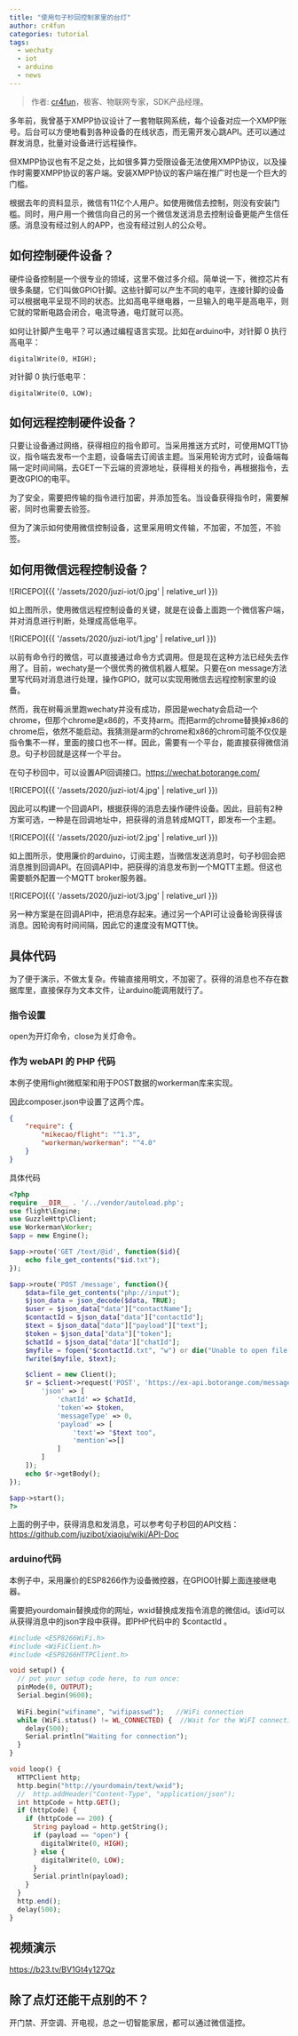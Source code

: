 ```yaml
---
title: "使用句子秒回控制家里的台灯"
author: cr4fun
categories: tutorial
tags:
  - wechaty
  - iot
  - arduino
  - news
---
```


> 作者: [cr4fun](https://github.com/cr4fun)，极客、物联网专家，SDK产品经理。

<!-- more -->

多年前，我曾基于XMPP协议设计了一套物联网系统，每个设备对应一个XMPP账号。后台可以方便地看到各种设备的在线状态，而无需开发心跳API。还可以通过群发消息，批量对设备进行远程操作。

但XMPP协议也有不足之处，比如很多算力受限设备无法使用XMPP协议，以及操作时需要XMPP协议的客户端。安装XMPP协议的客户端在推广时也是一个巨大的门槛。

根据去年的资料显示，微信有11亿个人用户。如使用微信去控制，则没有安装门槛。同时，用户用一个微信向自己的另一个微信发送消息去控制设备更能产生信任感。消息没有经过别人的APP，也没有经过别人的公众号。

## 如何控制硬件设备？

硬件设备控制是一个很专业的领域，这里不做过多介绍。简单说一下，微控芯片有很多条腿，它们叫做GPIO针脚。这些针脚可以产生不同的电平，连接针脚的设备可以根据电平呈现不同的状态。比如高电平继电器，一旦输入的电平是高电平，则它就的常断电路会闭合，电流导通，电灯就可以亮。

如何让针脚产生电平？可以通过编程语言实现。比如在arduino中，对针脚 0 执行高电平：

```log
digitalWrite(0, HIGH);
```

对针脚 0 执行低电平：

```log
digitalWrite(0, LOW);
```

## 如何远程控制硬件设备？

只要让设备通过网络，获得相应的指令即可。当采用推送方式时，可使用MQTT协议，指令端去发布一个主题，设备端去订阅该主题。当采用轮询方式时，设备端每隔一定时间间隔，去GET一下云端的资源地址，获得相关的指令，再根据指令，去更改GPIO的电平。

为了安全，需要把传输的指令进行加密，并添加签名。当设备获得指令时，需要解密，同时也需要去验签。

但为了演示如何使用微信控制设备，这里采用明文传输，不加密，不加签，不验签。

## 如何用微信远程控制设备？

![RICEPO]({{ '/assets/2020/juzi-iot/0.jpg' | relative_url }})

如上图所示，使用微信远程控制设备的关键，就是在设备上面跑一个微信客户端，并对消息进行判断，处理成高低电平。

![RICEPO]({{ '/assets/2020/juzi-iot/1.jpg' | relative_url }})

以前有命令行的微信，可以直接通过命令方式调用。但是现在这种方法已经失去作用了。目前，wechaty是一个很优秀的微信机器人框架。只要在on message方法里写代码对消息进行处理，操作GPIO，就可以实现用微信去远程控制家里的设备。

然而，我在树莓派里跑wechaty并没有成功，原因是wechaty会启动一个chrome，但那个chrome是x86的，不支持arm。而把arm的chrome替换掉x86的chrome后，依然不能启动。我猜测是arm的chrome和x86的chrom可能不仅仅是指令集不一样，里面的接口也不一样。因此，需要有一个平台，能直接获得微信消息。句子秒回就是这样一个平台。

在句子秒回中，可以设置API回调接口。<https://wechat.botorange.com/>

![RICEPO]({{ '/assets/2020/juzi-iot/4.jpg' | relative_url }})

因此可以构建一个回调API，根据获得的消息去操作硬件设备。因此，目前有2种方案可选，一种是在回调地址中，把获得的消息转成MQTT，即发布一个主题。

![RICEPO]({{ '/assets/2020/juzi-iot/2.jpg' | relative_url }})

如上图所示，使用廉价的arduino，订阅主题，当微信发送消息时，句子秒回会把消息推到回调API。在回调API中，把获得的消息发布到一个MQTT主题。但这也需要额外配置一个MQTT broker服务器。

![RICEPO]({{ '/assets/2020/juzi-iot/3.jpg' | relative_url }})

另一种方案是在回调API中，把消息存起来。通过另一个API可让设备轮询获得该消息。因轮询有时间间隔，因此它的速度没有MQTT快。

## 具体代码

为了便于演示，不做太复杂。传输直接用明文，不加密了。获得的消息也不存在数据库里，直接保存为文本文件，让arduino能调用就行了。

### 指令设置

open为开灯命令，close为关灯命令。

### 作为 webAPI 的 PHP 代码

本例子使用flight微框架和用于POST数据的workerman库来实现。

因此composer.json中设置了这两个库。

```json
{
    "require": {
        "mikecao/flight": "^1.3",
        "workerman/workerman": "^4.0"
    }
}
```

具体代码

```php
<?php
require __DIR__ . '/../vendor/autoload.php';
use flight\Engine;
use GuzzleHttp\Client;
use Workerman\Worker;
$app = new Engine();

$app->route('GET /text/@id', function($id){
    echo file_get_contents("$id.txt");
});

$app->route('POST /message', function(){
    $data=file_get_contents("php://input");
    $json_data = json_decode($data, TRUE);
    $user = $json_data["data"]["contactName"];
    $contactId = $json_data["data"]["contactId"];
    $text = $json_data["data"]["payload"]["text"];
    $token = $json_data["data"]["token"];
    $chatId = $json_data["data"]["chatId"];
    $myfile = fopen("$contactId.txt", "w") or die("Unable to open file!");
    fwrite($myfile, $text);

    $client = new Client();
    $r = $client->request('POST', 'https://ex-api.botorange.com/message/send', [
        'json' => [
            'chatId' => $chatId,
            'token'=> $token,
            'messageType' => 0,
            'payload' => [
                'text'=> "$text too",
                'mention'=>[]
            ]
        ]
    ]);
    echo $r->getBody();
});

$app->start();
?>
```

上面的例子中，获得消息和发消息，可以参考句子秒回的API文档：<https://github.com/juzibot/xiaoju/wiki/API-Doc>

### arduino代码

本例子中，采用廉价的ESP8266作为设备微控器，在GPIO0针脚上面连接继电器。

需要把yourdomain替换成你的网址，wxid替换成发指令消息的微信id。该id可以从获得消息中的json字段中获得。即PHP代码中的 $contactId 。

```php
#include <ESP8266WiFi.h>
#include <WiFiClient.h>
#include <ESP8266HTTPClient.h>

void setup() {
  // put your setup code here, to run once:
  pinMode(0, OUTPUT);
  Serial.begin(9600);
  
  WiFi.begin("wifiname", "wifipasswd");   //WiFi connection
  while (WiFi.status() != WL_CONNECTED) {  //Wait for the WiFI connection completion
    delay(500);
    Serial.println("Waiting for connection");
  }
}

void loop() {
  HTTPClient http;
  http.begin("http://yourdomain/text/wxid");
  //  http.addHeader("Content-Type", "application/json");
  int httpCode = http.GET();
  if (httpCode) {
    if (httpCode == 200) {
      String payload = http.getString();
      if (payload == "open") {
        digitalWrite(0, HIGH);
      } else {
        digitalWrite(0, LOW);
      }
      Serial.println(payload);
    }
  }
  http.end();
  delay(500);
}
```

## 视频演示

<https://b23.tv/BV1Gt4y127Qz>

## 除了点灯还能干点别的不？

开门禁、开空调、开电视，总之一切智能家居，都可以通过微信遥控。
